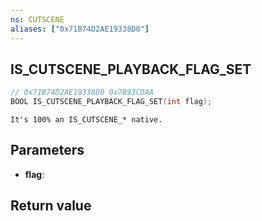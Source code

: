 ```yaml
---
ns: CUTSCENE
aliases: ["0x71B74D2AE19338D0"]
---
```

## IS_CUTSCENE_PLAYBACK_FLAG_SET

```c
// 0x71B74D2AE19338D0 0x7B93CDAA
BOOL IS_CUTSCENE_PLAYBACK_FLAG_SET(int flag);
```

```
It's 100% an IS_CUTSCENE_* native.  
```

## Parameters
* **flag**:

## Return value
